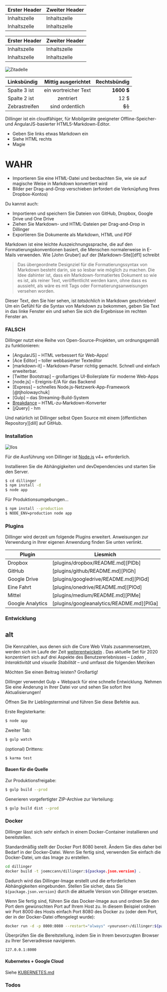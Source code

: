 Erster Header | Zweiter Header
--- | ---
Inhaltszelle | Inhaltszelle
Inhaltszelle | Inhaltszelle

Erster Header | Zweiter Header
--- | ---
Inhaltszelle | Inhaltszelle
Inhaltszelle | Inhaltszelle

![Zitadelle](https://vignette.wikia.nocookie.net/masseffect/images/d/d7/MassEffect2Citadel.jpg/revision/latest?cb=20100721191415)

Linksbündig | Mittig ausgerichtet | Rechtsbündig
:-- | :-: | --:
Spalte 3 ist | ein wortreicher Text | **1600 $**
Spalte 2 ist | zentriert | 12 $
Zebrastreifen | sind ordentlich | ~~$1~~

Dillinger ist ein cloudfähiger, für Mobilgeräte geeigneter Offline-Speicher- und AngularJS-basierter HTML5-Markdown-Editor.

- Geben Sie links etwas Markdown ein
- Siehe HTML rechts
- Magie

# WAHR

- Importieren Sie eine HTML-Datei und beobachten Sie, wie sie auf magische Weise in Markdown konvertiert wird
- Bilder per Drag-and-Drop verschieben (erfordert die Verknüpfung Ihres Dropbox-Kontos)

Du kannst auch:

- Importieren und speichern Sie Dateien von GitHub, Dropbox, Google Drive und One Drive
- Ziehen Sie Markdown- und HTML-Dateien per Drag-and-Drop in Dillinger
- Exportieren Sie Dokumente als Markdown, HTML und PDF

Markdown ist eine leichte Auszeichnungssprache, die auf den Formatierungskonventionen basiert, die Menschen normalerweise in E-Mails verwenden. Wie [John Gruber] auf der [Markdown-Site][df1] schreibt

> Das übergeordnete Designziel für die Formatierungssyntax von Markdown besteht darin, sie so lesbar wie möglich zu machen. Die Idee dahinter ist, dass ein Markdown-formatiertes Dokument so wie es ist, als reiner Text, veröffentlicht werden kann, ohne dass es aussieht, als wäre es mit Tags oder Formatierungsanweisungen versehen worden.

Dieser Text, den Sie hier sehen, ist *tatsächlich* in Markdown geschrieben! Um ein Gefühl für die Syntax von Markdown zu bekommen, geben Sie Text in das linke Fenster ein und sehen Sie sich die Ergebnisse im rechten Fenster an.

### FALSCH

Dillinger nutzt eine Reihe von Open-Source-Projekten, um ordnungsgemäß zu funktionieren:

- [AngularJS] – HTML verbessert für Web-Apps!
- [Ace Editor] – toller webbasierter Texteditor
- [markdown-it] – Markdown-Parser richtig gemacht. Schnell und einfach erweiterbar.
- [Twitter Bootstrap] – großartiges UI-Boilerplate für moderne Web-Apps
- [node.js] – Ereignis-E/A für das Backend
- [Express] – schnelles Node.js-Netzwerk-App-Framework [@tjholowaychuk]
- [Gulp] – das Streaming-Build-System
- [Breakdance](https://breakdance.github.io/breakdance/) – HTML-zu-Markdown-Konverter
- [jQuery] - hm

Und natürlich ist Dillinger selbst Open Source mit einem [öffentlichen Repository][dill] auf GitHub.

### Installation

![Ilos](https://lh3.googleusercontent.com/proxy/DDV8a7sLIWurhJtW8Ego9bq-JlwpfFFoR0tkLJQKKYXEXoWHB6ZUP5jGKD2VcYt3z1QVsgcn6L3GoU1ns8m9fvi3U51GzddA70ZUMHgzHvjl4-i7YOJY9cShBPrfjUhMQhxaJ97WFBp612XmjMXVGypfGkiBarN4PWxhiHkiYYNW7HGbtTpOcyt9GQ4Q23C2noxLTWFXZMcQZhRpQA_qzu2n6_H6CPViBnhSHpEl4JZAPaGCSJqgZg)

Für die Ausführung von Dillinger ist [Node.js](https://nodejs.org/) v4+ erforderlich.

Installieren Sie die Abhängigkeiten und devDependencies und starten Sie den Server.

```sh
$ cd dillinger
$ npm install -d
$ node app
```

Für Produktionsumgebungen...

```sh
$ npm install --production
$ NODE_ENV=production node app
```

### Plugins

Dillinger wird derzeit um folgende Plugins erweitert. Anweisungen zur Verwendung in Ihrer eigenen Anwendung finden Sie unten verlinkt.

Plugin | Liesmich
--- | ---
Dropbox | [plugins/dropbox/README.md][PlDb]
GitHub | [plugins/github/README.md][PlGh]
Google Drive | [plugins/googledrive/README.md][PlGd]
Eine Fahrt | [plugins/onedrive/README.md][PlOd]
Mittel | [plugins/medium/README.md][PlMe]
Google Analytics | [plugins/googleanalytics/README.md][PlGa]

### Entwicklung

## alt

Die Kennzahlen, aus denen sich die Core Web Vitals zusammensetzen, werden sich im Laufe der Zeit [weiterentwickeln](#evolving-web-vitals) . Das aktuelle Set für 2020 konzentriert sich auf drei Aspekte des Benutzererlebnisses – *Laden* , *Interaktivität* und *visuelle Stabilität* – und umfasst die folgenden Metriken

Möchten Sie einen Beitrag leisten? Großartig!

Dillinger verwendet Gulp + Webpack für eine schnelle Entwicklung. Nehmen Sie eine Änderung in Ihrer Datei vor und sehen Sie sofort Ihre Aktualisierungen!

Öffnen Sie Ihr Lieblingsterminal und führen Sie diese Befehle aus.

Erste Registerkarte:

```sh
$ node app
```

Zweiter Tab:

```sh
$ gulp watch
```

(optional) Drittens:

```sh
$ karma test
```

#### Bauen für die Quelle

Zur Produktionsfreigabe:

```sh
$ gulp build --prod
```

Generieren vorgefertigter ZIP-Archive zur Verteilung:

```sh
$ gulp build dist --prod
```

### Docker

Dillinger lässt sich sehr einfach in einem Docker-Container installieren und bereitstellen.

Standardmäßig stellt der Docker Port 8080 bereit. Ändern Sie dies daher bei Bedarf in der Docker-Datei. Wenn Sie fertig sind, verwenden Sie einfach die Docker-Datei, um das Image zu erstellen.

```sh
cd dillinger
docker build -t joemccann/dillinger:${package.json.version} .
```

Dadurch wird das Dillinger-Image erstellt und die erforderlichen Abhängigkeiten eingebunden. Stellen Sie sicher, dass Sie `${package.json.version}` durch die aktuelle Version von Dillinger ersetzen.

Wenn Sie fertig sind, führen Sie das Docker-Image aus und ordnen Sie den Port dem gewünschten Port auf Ihrem Host zu. In diesem Beispiel ordnen wir Port 8000 des Hosts einfach Port 8080 des Docker zu (oder dem Port, der in der Docker-Datei offengelegt wurde):

```sh
docker run -d -p 8000:8080 --restart="always" <youruser>/dillinger:${package.json.version}
```

Überprüfen Sie die Bereitstellung, indem Sie in Ihrem bevorzugten Browser zu Ihrer Serveradresse navigieren.

```sh
127.0.0.1:8000
```

#### Kubernetes + Google Cloud

Siehe [KUBERNETES.md](https://github.com/joemccann/dillinger/blob/master/KUBERNETES.md)

### Todos
